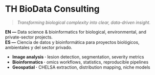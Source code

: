 # TH BioData Consulting

> *Transforming biological complexity into clear, data-driven insight.*

**EN —** Data science & bioinformatics for biological, environmental, and private-sector projects.  
**ES —** Ciencia de datos y bioinformática para proyectos biológicos, ambientales y del sector privado.

- **Image analysis ·** lesion detection, segmentation, severity metrics  
- **Bioinformatics ·** omics workflows, statistics, reproducible pipelines  
- **Geospatial ·** CHELSA extraction, distribution mapping, niche models
